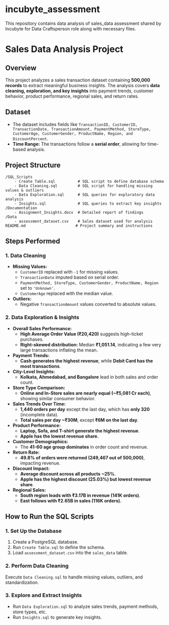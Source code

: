 # incubyte_assessment
This repository contains data analysis of sales_data assessment shared by Incubyte for Data Craftsperson role along with necessary files. 
# **Sales Data Analysis Project**

## **Overview**
This project analyzes a sales transaction dataset containing **500,000 records** to extract meaningful business insights. The analysis covers **data cleaning, exploration, and key insights** into payment trends, customer behavior, product performance, regional sales, and return rates.

## **Dataset**
- The dataset includes fields like `TransactionID, CustomerID, TransactionDate, TransactionAmount, PaymentMethod, StoreType, CustomerAge, CustomerGender, ProductName, Region, and DiscountPercent`.
- **Time Range:** The transactions follow a **serial order**, allowing for time-based analysis.

## **Project Structure**
```
/SQL_Scripts
    - Create Table.sql          # SQL script to define database schema
    - Data Cleaning.sql         # SQL script for handling missing values & outliers
    - Data Exploration.sql      # SQL queries for exploratory data analysis
    - Insights.sql              # SQL queries to extract key insights
/Documentation
    - Assignment_Insights.docx  # Detailed report of findings
/Data
    - assessment_dataset.csv    # Sales dataset used for analysis
README.md                      # Project summary and instructions
```

## **Steps Performed**

### **1. Data Cleaning**
- **Missing Values:**
  - `CustomerID` replaced with `-1` for missing values.
  - `TransactionDate` imputed based on serial order.
  - `PaymentMethod, StoreType, CustomerGender, ProductName, Region` set to `'Unknown'`.
  - `CustomerAge` replaced with the median value.
- **Outliers:**
  - Negative `TransactionAmount` values converted to absolute values.

### **2. Data Exploration & Insights**
- **Overall Sales Performance:**
  - **High Average Order Value (₹20,420)** suggests high-ticket purchases.
  - **Right-skewed distribution:** Median **₹1,051.14**, indicating a few very large transactions inflating the mean.
- **Payment Trends:**
  - **Cash generates the highest revenue**, while **Debit Card has the most transactions**.
- **City-Level Insights:**
  - **Kolkata, Ahmedabad, and Bangalore** lead in both sales and order count.
- **Store Type Comparison:**
  - **Online and In-Store sales are nearly equal (~₹5,081 Cr each)**, showing similar consumer behavior.
- **Sales Trends Over Time:**
  - **1,440 orders per day** except the last day, which has **only 320** (incomplete data).
  - **Total sales per day ~₹30M**, except **₹6M on the last day**.
- **Product Performance:**
  - **Laptop, Sofa, and T-shirt generate the highest revenue**.
  - **Apple has the lowest revenue share.**
- **Customer Demographics:**
  - The **41-60 age group dominates** in order count and revenue.
- **Return Rate:**
  - **49.8% of orders were returned (249,467 out of 500,000)**, impacting revenue.
- **Discount Impact:**
  - **Average discount across all products ~25%**.
  - **Apple has the highest discount (25.03%) but lowest revenue share**.
- **Regional Sales:**
  - **South region leads with ₹3.17B in revenue (141K orders)**.
  - **East follows with ₹2.65B in sales (116K orders).**

## **How to Run the SQL Scripts**
### **1. Set Up the Database**
1. Create a PostgreSQL database.
2. Run `Create Table.sql` to define the schema.
3. Load `assessment_dataset.csv` into the `sales_data` table.

### **2. Perform Data Cleaning**
Execute `Data Cleaning.sql` to handle missing values, outliers, and standardization.

### **3. Explore and Extract Insights**
- Run `Data Exploration.sql` to analyze sales trends, payment methods, store types, etc.
- Run `Insights.sql` to generate key insights.
